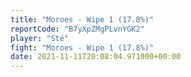 ```yaml
---
title: "Moroes - Wipe 1 (17.8%)"
reportCode: "B7yXpZMgPLvnYGK2"
player: "Sté"
fight: "Moroes - Wipe 1 (17.8%)"
date: 2021-11-11T20:08:04.971000+00:00
---
```

